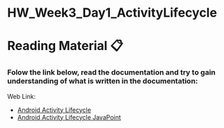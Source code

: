 # HW_Week3_Day1_ActivityLifecycle

# Reading Material 📋


### Folow the link below, read the documentation and try to gain understanding of what is written in the documentation:

Web Link:
- [Android Activity Lifecycle](https://developer.android.com/guide/components/activities/activity-lifecycle)
- [Android Activity Lifecycle JavaPoint](https://www.javatpoint.com/android-life-cycle-of-activity)








